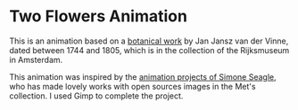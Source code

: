 # Two Flowers Animation
This is an animation based on a [botanical work](https://www.rijksmuseum.nl/en/collection/RP-T-1951-330) by Jan Jansz van der Vinne, dated between 1744 and 1805, which is in the collection of the Rijksmuseum in Amsterdam.

This animation was inspired by the [animation projects of Simone Seagle](http://tangerinedev.com/play/cat-watching-spider), who has made lovely works with open sources images in the Met's collection. I used Gimp to complete the project.